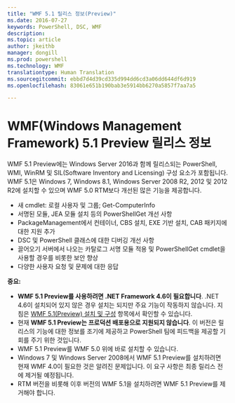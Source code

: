 ```yaml
---
title: "WMF 5.1 릴리스 정보(Preview)"
ms.date: 2016-07-27
keywords: PowerShell, DSC, WMF
description: 
ms.topic: article
author: jkeithb
manager: dongill
ms.prod: powershell
ms.technology: WMF
translationtype: Human Translation
ms.sourcegitcommit: ebbd7d4d39cd335d994dd6cd3a06dd644df6d919
ms.openlocfilehash: 83061e651b190bab3e5914bb6270a5857f7aa7a5

---
```


# WMF(Windows Management Framework) 5.1 Preview 릴리스 정보 #

WMF 5.1 Preview에는 Windows Server 2016과 함께 릴리스되는 PowerShell, WMI, WinRM 및 SIL(Software Inventory and Licensing) 구성 요소가 포함됩니다. WMF 5.1은 Windows 7, Windows 8.1, Windows Server 2008 R2, 2012 및 2012 R2에 설치할 수 있으며 WMF 5.0 RTM보다 개선된 많은 기능을 제공합니다.

- 새 cmdlet: 로컬 사용자 및 그룹; Get-ComputerInfo
- 서명된 모듈, JEA 모듈 설치 등의 PowerShellGet 개선 사항
- PackageManagement에서 컨테이너, CBS 설치, EXE 기반 설치, CAB 패키지에 대한 지원 추가
- DSC 및 PowerShell 클래스에 대한 디버깅 개선 사항
- 끌어오기 서버에서 나오는 카탈로그 서명 모듈 적용 및 PowerShellGet cmdlet을 사용할 경우를 비롯한 보안 향상
- 다양한 사용자 요청 및 문제에 대한 응답

**중요:**

- **WMF 5.1 Preview를 사용하려면 .NET Framework 4.6이 필요합니다**. .NET 4.6이 설치되어 있지 않은 경우 설치는 되지만 주요 기능이 작동하지 않습니다. 지침은 [WMF 5.1(Preview) 설치 및 구성](https://msdn.microsoft.com/en-us/powershell/wmf/5.1/install-configure) 항목에서 확인할 수 있습니다. 
- 현재 **WMF 5.1 Preview는 프로덕션 배포용으로 지원되지 않습니다**. 이 버전은 릴리스의 기능에 대한 정보를 조기에 제공하고 PowerShell 팀에 피드백을 제공할 기회를 주기 위한 것입니다.
- WMF 5.1 Preview를 WMF 5.0 위에 바로 설치할 수 있습니다.
- Windows 7 및 Windows Server 2008에서 WMF 5.1 Preview를 설치하려면 현재 WMF 4.0이 필요한 것은 알려진 문제입니다. 이 요구 사항은 최종 릴리스 전에 제거될 예정됩니다.
- RTM 버전을 비롯해 이후 버전의 WMF 5.1을 설치하려면 WMF 5.1 Preview를 제거해야 합니다.




<!--HONumber=Aug16_HO3-->


